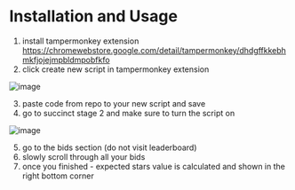 # Installation and Usage
1) install tampermonkey extension https://chromewebstore.google.com/detail/tampermonkey/dhdgffkkebhmkfjojejmpbldmpobfkfo
2) click create new script in tampermonkey extension

![image](https://github.com/user-attachments/assets/699022ef-1f3b-4aa9-9d78-3a35f806295f)

3) paste code from repo to your new script and save 
4) go to succinct stage 2 and make sure to turn the script on

![image](https://github.com/user-attachments/assets/0f2f14af-261e-4cf2-a795-d0863a142822)

5) go to the bids section (do not visit leaderboard)
6) slowly scroll through all your bids
7) once you finished - expected stars value is calculated and shown in the right bottom corner


